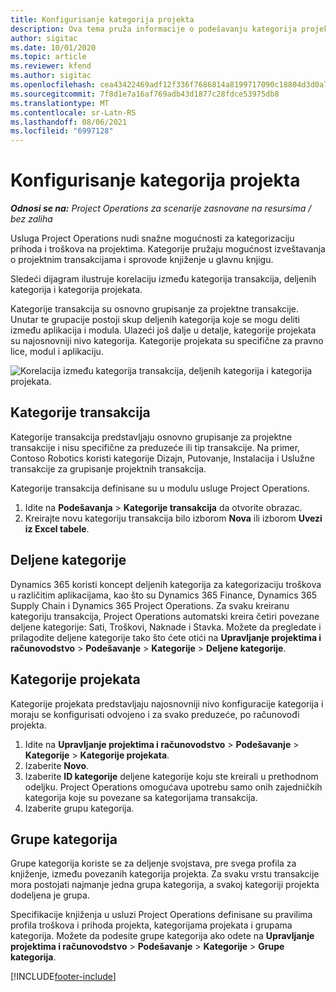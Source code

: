 ```yaml
---
title: Konfigurisanje kategorija projekta
description: Ova tema pruža informacije o podešavanju kategorija projekata.
author: sigitac
ms.date: 10/01/2020
ms.topic: article
ms.reviewer: kfend
ms.author: sigitac
ms.openlocfilehash: cea43422469adf12f336f7686814a8199717090c18804d3d0a7509452349566e
ms.sourcegitcommit: 7f8d1e7a16af769adb43d1877c28fdce53975db8
ms.translationtype: MT
ms.contentlocale: sr-Latn-RS
ms.lasthandoff: 08/06/2021
ms.locfileid: "6997128"
---
```

# <a name="configure-project-categories"></a>Konfigurisanje kategorija projekta

_**Odnosi se na:** Project Operations za scenarije zasnovane na resursima / bez zaliha_

Usluga Project Operations nudi snažne mogućnosti za kategorizaciju prihoda i troškova na projektima. Kategorije pružaju mogućnost izveštavanja o projektnim transakcijama i sprovode knjiženje u glavnu knjigu.

Sledeći dijagram ilustruje korelaciju između kategorija transakcija, deljenih kategorija i kategorija projekata. 

Kategorije transakcija su osnovno grupisanje za projektne transakcije. Unutar te grupacije postoji skup deljenih kategorija koje se mogu deliti između aplikacija i modula. Ulazeći još dalje u detalje, kategorije projekata su najosnovniji nivo kategorija. Kategorije projekata su specifične za pravno lice, modul i aplikaciju.

![Korelacija između kategorija transakcija, deljenih kategorija i kategorija projekata.](media/project-categories.png)

## <a name="transaction-categories"></a>Kategorije transakcija

Kategorije transakcija predstavljaju osnovno grupisanje za projektne transakcije i nisu specifične za preduzeće ili tip transakcije. Na primer, Contoso Robotics koristi kategorije Dizajn, Putovanje, Instalacija i Uslužne transakcije za grupisanje projektnih transakcija.

Kategorije transakcija definisane su u modulu usluge Project Operations. 
1. Idite na **Podešavanja** \> **Kategorije transakcija** da otvorite obrazac. 
2. Kreirajte novu kategoriju transakcija bilo izborom **Nova** ili izborom **Uvezi iz Excel tabele**.

## <a name="shared-categories"></a>Deljene kategorije

Dynamics 365 koristi koncept deljenih kategorija za kategorizaciju troškova u različitim aplikacijama, kao što su Dynamics 365 Finance, Dynamics 365 Supply Chain i Dynamics 365 Project Operations. Za svaku kreiranu kategoriju transakcija, Project Operations automatski kreira četiri povezane deljene kategorije: Sati, Troškovi, Naknade i Stavka. Možete da pregledate i prilagodite deljene kategorije tako što ćete otići na **Upravljanje projektima i računovodstvo** \> **Podešavanje** \> **Kategorije** \> **Deljene kategorije**.

## <a name="project-categories"></a>Kategorije projekata

Kategorije projekata predstavljaju najosnovniji nivo konfiguracije kategorija i moraju se konfigurisati odvojeno i za svako preduzeće, po računovođi projekta.

1. Idite na **Upravljanje projektima i računovodstvo** \> **Podešavanje** \> **Kategorije** \> **Kategorije projekata**.
2. Izaberite **Novo**.
3. Izaberite **ID kategorije** deljene kategorije koju ste kreirali u prethodnom odeljku. Project Operations omogućava upotrebu samo onih zajedničkih kategorija koje su povezane sa kategorijama transakcija.
4. Izaberite grupu kategorija.

## <a name="category-groups"></a>Grupe kategorija

Grupe kategorija koriste se za deljenje svojstava, pre svega profila za knjiženje, između povezanih kategorija projekta. Za svaku vrstu transakcije mora postojati najmanje jedna grupa kategorija, a svakoj kategoriji projekta dodeljena je grupa.

Specifikacije knjiženja u usluzi Project Operations definisane su pravilima profila troškova i prihoda projekta, kategorijama projekata i grupama kategorija. Možete da podesite grupe kategorija ako odete na **Upravljanje projektima i računovodstvo** \> **Podešavanje** \> **Kategorije** \> **Grupe kategorija**.


[!INCLUDE[footer-include](../includes/footer-banner.md)]